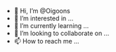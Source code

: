 - 👋 Hi, I’m @Oigoons
- 👀 I’m interested in ...
- 🌱 I’m currently learning ...
- 💞️ I’m looking to collaborate on ...
- 📫 How to reach me ...

<!---
Oigoons/Oigoons is a ✨ special ✨ repository because its `README.md` (this file) appears on your GitHub profile.
You can click the Preview link to take a look at your changes.
--->
